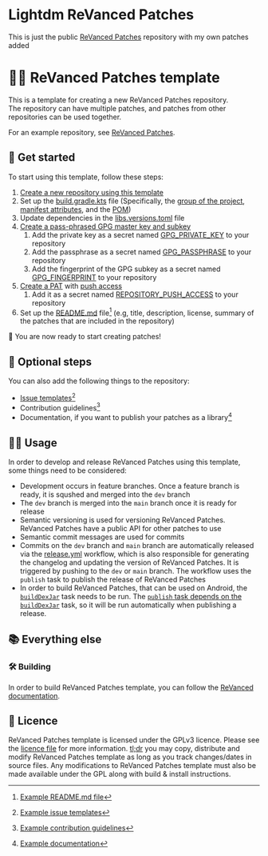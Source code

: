 # Lightdm ReVanced Patches
This is just the public [ReVanced Patches](https://github.com/revanced/revanced-patches) repository with my own patches added




# 👋🧩 ReVanced Patches template

This is a template for creating a new ReVanced Patches repository.  
The repository can have multiple patches, and patches from other repositories can be used together.

For an example repository, see [ReVanced Patches](https://github.com/revanced/revanced-patches).

##  🚀 Get started

To start using this template, follow these steps:

1. [Create a new repository using this template](https://github.com/new?template_name=revanced-patches-template&template_owner=ReVanced)
2. Set up the [build.gradle.kts](build.gradle.kts) file (Specifically, the [group of the project](build.gradle.kts#L10), [manifest attributes](build.gradle.kts#L37-L47), and the [POM](build.gradle.kts#L98-L121))
3. Update dependencies in the [libs.versions.toml](gradle/libs.versions.toml) file
4. [Create a pass-phrased GPG master key and subkey](https://mikeross.xyz/create-gpg-key-pair-with-subkeys/)
   1. Add the private key as a secret named [GPG_PRIVATE_KEY](.github/workflows/release.yml#L47) to your repository
   2. Add the passphrase as a secret named [GPG_PASSPHRASE](.github/workflows/release.yml#L48) to your repository
   3. Add the fingerprint of the GPG subkey as a secret named [GPG_FINGERPRINT](.github/workflows/release.yml#L49) to your repository
6. [Create a PAT](https://docs.github.com/en/authentication/keeping-your-account-and-data-secure/managing-your-personal-access-tokens) with [push access](https://github.com/semantic-release/semantic-release/blob/master/docs/usage/ci-configuration.md#authentication)
   1. Add it as a secret named [REPOSITORY_PUSH_ACCESS](.github/workflows/release.yml#L53) to your repository
7. Set up the [README.md](README.md) file[^1] (e.g, title, description, license, summary of the patches that are included in the repository)

🎉 You are now ready to start creating patches!

## 🔘 Optional steps

You can also add the following things to the repository:

- [Issue templates](https://docs.github.com/en/communities/using-templates-to-encourage-useful-issues-and-pull-requests/configuring-issue-templates-for-your-repository)[^2]
- Contribution guidelines[^3]
- Documentation, if you want to publish your patches as a library[^4]

[^1]: [Example README.md file](https://github.com/ReVanced/revanced-patches/blob/main/README.md)
[^2]: [Example issue templates](https://github.com/ReVanced/revanced-patches/tree/main/.github/ISSUE_TEMPLATE)
[^3]: [Example contribution guidelines](https://github.com/ReVanced/revanced-patches/blob/main/CONTRIBUTING.md)
[^4]: [Example documentation](https://github.com/ReVanced/revanced-patches/tree/docs/docs)

## 🧑‍💻 Usage

In order to develop and release ReVanced Patches using this template, some things need to be considered:

- Development occurs in feature branches. Once a feature branch is ready, it is squshed and merged into the `dev` branch
- The `dev` branch is merged into the `main` branch once it is ready for release
- Semantic versioning is used for versioning ReVanced Patches. ReVanced Patches have a public API for other patches to use
- Semantic commit messages are used for commits
- Commits on the `dev` branch and `main` branch are automatically released via the [release.yml](.github/workflows/release.yml) workflow, which is also responsible for generating the changelog and updating the version of ReVanced Patches. It is triggered by pushing to the `dev` or `main` branch. The workflow uses the `publish` task to publish the release of ReVanced Patches
- In order to build ReVanced Patches, that can be used on Android, the [`buildDexJar`](build.gradle.kts#L50-L73) task needs to be run. The [`publish` task depends on the `buildDexJar`](build.gradle.kts#L78) task, so it will be run automatically when publishing a release.

## 📚 Everything else

### 🛠️ Building

In order to build ReVanced Patches template, you can follow the [ReVanced documentation](https://github.com/ReVanced/revanced-documentation).

## 📜 Licence

ReVanced Patches template is licensed under the GPLv3 licence. Please see the [licence file](LICENSE) for more information.
[tl;dr](https://www.tldrlegal.com/license/gnu-general-public-license-v3-gpl-3) you may copy, distribute and modify ReVanced Patches template as long as you track changes/dates in source files.
Any modifications to ReVanced Patches template must also be made available under the GPL along with build & install instructions.
